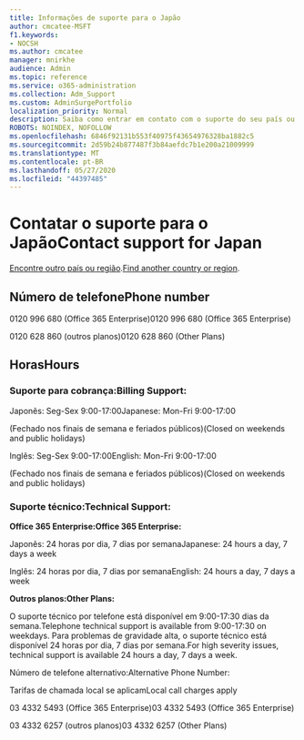 ```yaml
---
title: Informações de suporte para o Japão
author: cmcatee-MSFT
f1.keywords:
- NOCSH
ms.author: cmcatee
manager: mnirkhe
audience: Admin
ms.topic: reference
ms.service: o365-administration
ms.collection: Adm_Support
ms.custom: AdminSurgePortfolio
localization_priority: Normal
description: Saiba como entrar em contato com o suporte do seu país ou região.
ROBOTS: NOINDEX, NOFOLLOW
ms.openlocfilehash: 6846f92131b553f40975f43654976328ba1882c5
ms.sourcegitcommit: 2d59b24b877487f3b84aefdc7b1e200a21009999
ms.translationtype: MT
ms.contentlocale: pt-BR
ms.lasthandoff: 05/27/2020
ms.locfileid: "44397485"
---
```

# <a name="contact-support-for-japan"></a><span data-ttu-id="545f9-103">Contatar o suporte para o Japão</span><span class="sxs-lookup"><span data-stu-id="545f9-103">Contact support for Japan</span></span>

<span data-ttu-id="545f9-104">[Encontre outro país ou região](../contact-support-for-business-products.md).</span><span class="sxs-lookup"><span data-stu-id="545f9-104">[Find another country or region](../contact-support-for-business-products.md).</span></span>

## <a name="phone-number"></a><span data-ttu-id="545f9-105">Número de telefone</span><span class="sxs-lookup"><span data-stu-id="545f9-105">Phone number</span></span>
<span data-ttu-id="545f9-106">0120 996 680 (Office 365 Enterprise)</span><span class="sxs-lookup"><span data-stu-id="545f9-106">0120 996 680 (Office 365 Enterprise)</span></span>

<span data-ttu-id="545f9-107">0120 628 860 (outros planos)</span><span class="sxs-lookup"><span data-stu-id="545f9-107">0120 628 860 (Other Plans)</span></span>

## <a name="hours"></a><span data-ttu-id="545f9-108">Horas</span><span class="sxs-lookup"><span data-stu-id="545f9-108">Hours</span></span>
### <a name="billing-support"></a><span data-ttu-id="545f9-109">Suporte para cobrança:</span><span class="sxs-lookup"><span data-stu-id="545f9-109">Billing Support:</span></span>

<span data-ttu-id="545f9-110">Japonês: Seg-Sex 9:00-17:00</span><span class="sxs-lookup"><span data-stu-id="545f9-110">Japanese: Mon-Fri 9:00-17:00</span></span>

<span data-ttu-id="545f9-111">(Fechado nos finais de semana e feriados públicos)</span><span class="sxs-lookup"><span data-stu-id="545f9-111">(Closed on weekends and public holidays)</span></span>

<span data-ttu-id="545f9-112">Inglês: Seg-Sex 9:00-17:00</span><span class="sxs-lookup"><span data-stu-id="545f9-112">English: Mon-Fri 9:00-17:00</span></span>

<span data-ttu-id="545f9-113">(Fechado nos finais de semana e feriados públicos)</span><span class="sxs-lookup"><span data-stu-id="545f9-113">(Closed on weekends and public holidays)</span></span>

### <a name="technical-support"></a><span data-ttu-id="545f9-114">Suporte técnico:</span><span class="sxs-lookup"><span data-stu-id="545f9-114">Technical Support:</span></span>

<span data-ttu-id="545f9-115">**Office 365 Enterprise:**</span><span class="sxs-lookup"><span data-stu-id="545f9-115">**Office 365 Enterprise:**</span></span>

<span data-ttu-id="545f9-116">Japonês: 24 horas por dia, 7 dias por semana</span><span class="sxs-lookup"><span data-stu-id="545f9-116">Japanese: 24 hours a day, 7 days a week</span></span>

<span data-ttu-id="545f9-117">Inglês: 24 horas por dia, 7 dias por semana</span><span class="sxs-lookup"><span data-stu-id="545f9-117">English: 24 hours a day, 7 days a week</span></span>

<span data-ttu-id="545f9-118">**Outros planos:**</span><span class="sxs-lookup"><span data-stu-id="545f9-118">**Other Plans:**</span></span>

<span data-ttu-id="545f9-119">O suporte técnico por telefone está disponível em 9:00-17:30 dias da semana.</span><span class="sxs-lookup"><span data-stu-id="545f9-119">Telephone technical support is available from 9:00-17:30 on weekdays.</span></span> <span data-ttu-id="545f9-120">Para problemas de gravidade alta, o suporte técnico está disponível 24 horas por dia, 7 dias por semana.</span><span class="sxs-lookup"><span data-stu-id="545f9-120">For high severity issues, technical support is available 24 hours a day, 7 days a week.</span></span>

<span data-ttu-id="545f9-121">Número de telefone alternativo:</span><span class="sxs-lookup"><span data-stu-id="545f9-121">Alternative Phone Number:</span></span>

<span data-ttu-id="545f9-122">Tarifas de chamada local se aplicam</span><span class="sxs-lookup"><span data-stu-id="545f9-122">Local call charges apply</span></span>

<span data-ttu-id="545f9-123">03 4332 5493 (Office 365 Enterprise)</span><span class="sxs-lookup"><span data-stu-id="545f9-123">03 4332 5493 (Office 365 Enterprise)</span></span>

<span data-ttu-id="545f9-124">03 4332 6257 (outros planos)</span><span class="sxs-lookup"><span data-stu-id="545f9-124">03 4332 6257 (Other Plans)</span></span>

